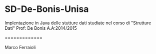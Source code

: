 # SD-De-Bonis-Unisa
Implentazione in Java delle stutture dati studiate nel corso di "Strutture Dati" Prof: De Bonis A.A:2014/2015

=============

Marco Ferraioli
